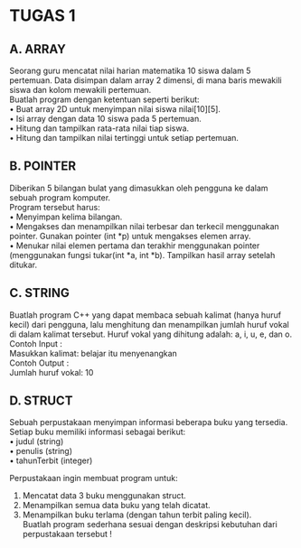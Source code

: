 # TUGAS 1

## A. ARRAY

Seorang guru mencatat nilai harian matematika 10 siswa dalam 5 pertemuan. Data disimpan dalam array 2 dimensi, di mana baris mewakili siswa dan kolom mewakili pertemuan.  
Buatlah program dengan ketentuan seperti berikut:  
• Buat array 2D untuk menyimpan nilai siswa nilai[10][5].   
• Isi array dengan data 10 siswa pada 5 pertemuan.  
• Hitung dan tampilkan rata-rata nilai tiap siswa.  
• Hitung dan tampilkan nilai tertinggi untuk setiap pertemuan.  

## B. POINTER

Diberikan 5 bilangan bulat yang dimasukkan oleh pengguna ke dalam sebuah program
komputer.  
Program tersebut harus:  
• Menyimpan kelima bilangan.   
• Mengakses dan menampilkan nilai terbesar dan terkecil menggunakan pointer. Gunakan
pointer (int *p) untuk mengakses elemen array.   
• Menukar nilai elemen pertama dan terakhir menggunakan pointer (menggunakan fungsi
tukar(int *a, int \*b). Tampilkan hasil array setelah ditukar.  

## C. STRING

Buatlah program C++ yang dapat membaca sebuah kalimat (hanya huruf kecil) dari pengguna, lalu menghitung dan menampilkan jumlah huruf vokal di dalam kalimat tersebut. Huruf vokal
yang dihitung adalah: a, i, u, e, dan o.  
Contoh Input :  
Masukkan kalimat: belajar itu menyenangkan  
Contoh Output :  
Jumlah huruf vokal: 10  

## D. STRUCT

Sebuah perpustakaan menyimpan informasi beberapa buku yang tersedia.  
Setiap buku memiliki informasi sebagai berikut:  
• judul (string)  
• penulis (string)  
• tahunTerbit (integer)  
  
Perpustakaan ingin membuat program untuk:  
  
1. Mencatat data 3 buku menggunakan struct.  
2. Menampilkan semua data buku yang telah dicatat.  
3. Menampilkan buku terlama (dengan tahun terbit paling kecil).  
   Buatlah program sederhana sesuai dengan deskripsi kebutuhan dari perpustakaan tersebut !  
